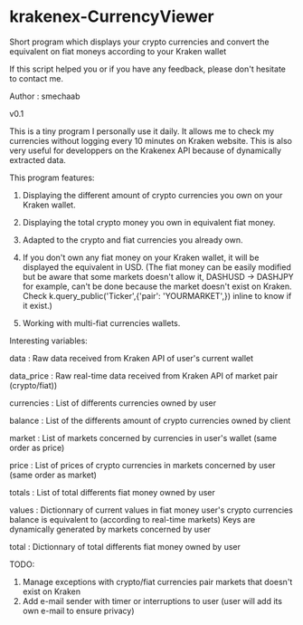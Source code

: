 # krakenex-CurrencyViewer
Short program which displays your crypto currencies and convert the equivalent on fiat moneys according to your Kraken wallet

If this script helped you or if you have any feedback, please don't hesitate to contact me.

Author : smechaab

v0.1

This is a tiny program I personally use it daily.
It allows me to check my currencies without logging every 10 minutes on Kraken website.
This is also very useful for developpers on the Krakenex API because of dynamically extracted data.

This program features:

1.    Displaying the different amount of crypto currencies you own on your Kraken wallet.

2.    Displaying the total crypto money you own in equivalent fiat money.

3.    Adapted to the crypto and fiat currencies you already own.

4.    If you don't own any fiat money on your Kraken wallet, it will be displayed the equivalent in USD.
	  (The fiat money can be easily modified but be aware that some markets doesn't allow it,
      DASHUSD -> DASHJPY for example, can't be done because the market doesn't exist on Kraken.
      Check k.query_public('Ticker',{'pair': 'YOURMARKET',}) inline to know if it exist.)
	  
5.    Working with multi-fiat currencies wallets.


Interesting variables:

data : Raw data received from Kraken API of user's current wallet

data_price : Raw real-time data received from Kraken API of market pair (crypto/fiat))

currencies : List of differents currencies owned by user

balance : List of the differents amount of crypto currencies owned by client

market :  List of markets concerned by currencies in user's wallet (same order as price)

price : List of prices of crypto currencies in markets concerned by user (same order as market)

totals : List of total differents fiat money owned by user

values : Dictionnary of current values in fiat money user's crypto currencies balance is equivalent to (according to real-time markets)
		Keys are dynamically generated by markets concerned by user
		
total : Dictionnary of total differents fiat money owned by user



	
TODO:
1. Manage exceptions with crypto/fiat currencies pair markets that doesn't exist on Kraken
2. Add e-mail sender with timer or interruptions to user (user will add its own e-mail to ensure privacy)

